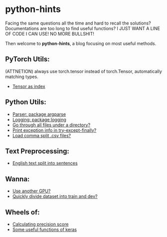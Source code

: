 # python-hints
Facing the same questions all the time and hard to recall the solutions?
Documentations are too long to find useful functions?
I JUST WANT A LINE OF CODE I CAN USE! NO MORE BULLSHIT!

Then welcome to **python-hints**, a blog focusing on most useful methods.

## PyTorch Utils:
(ATTNETION) always use torch.tensor instead of torch.Tensor, automatically matching types.
- [Tensor as index](https://github.com/necr-kyle/python-hints/blob/master/tensor-as-index.py)

## Python Utils:
- [Parser: package argparse](https://github.com/necr-kyle/python-hints/blob/master/example-parser.py)
- [Logging: package logging](https://github.com/necr-kyle/python-hints/blob/master/example-logging.py)
- [Go through all files under a directory?](https://github.com/necr-kyle/python-hints/blob/master/file-io.py)
- [Print exception info in try-except-finally?](https://github.com/necr-kyle/python-hints/blob/master/exceptions.py)
- [Load comma split .csv files? ](https://github.com/necr-kyle/python-hints/blob/master/read-csv.py)

## Text Preprocessing:
- [English text split into sentences](https://github.com/necr-kyle/python-hints/blob/master/split-sentence.py)

## Wanna:
- [Use another GPU?](https://github.com/necr-kyle/python-hints/blob/master/about-gpu.py)
- [Quickly divide dataset into train and dev?](https://github.com/necr-kyle/python-hints/blob/master/data-preprocessing.py)

## Wheels of:
- [Calculating precision score](https://github.com/necr-kyle/python-hints/blob/master/model-eval.py)
- [Some useful functions of keras](https://github.com/necr-kyle/python-hints/blob/master/keras.py)
